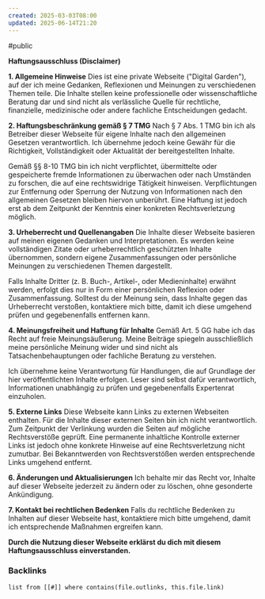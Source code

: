 ```yaml
---
created: 2025-03-03T08:00
updated: 2025-06-14T21:20
---
```

#public

**Haftungsausschluss (Disclaimer)**

**1. Allgemeine Hinweise** Dies ist eine private Webseite ("Digital Garden"), auf der ich meine Gedanken, Reflexionen und Meinungen zu verschiedenen Themen teile. Die Inhalte stellen keine professionelle oder wissenschaftliche Beratung dar und sind nicht als verlässliche Quelle für rechtliche, finanzielle, medizinische oder andere fachliche Entscheidungen gedacht.

**2. Haftungsbeschränkung gemäß § 7 TMG** Nach § 7 Abs. 1 TMG bin ich als Betreiber dieser Webseite für eigene Inhalte nach den allgemeinen Gesetzen verantwortlich. Ich übernehme jedoch keine Gewähr für die Richtigkeit, Vollständigkeit oder Aktualität der bereitgestellten Inhalte.

Gemäß §§ 8-10 TMG bin ich nicht verpflichtet, übermittelte oder gespeicherte fremde Informationen zu überwachen oder nach Umständen zu forschen, die auf eine rechtswidrige Tätigkeit hinweisen. Verpflichtungen zur Entfernung oder Sperrung der Nutzung von Informationen nach den allgemeinen Gesetzen bleiben hiervon unberührt. Eine Haftung ist jedoch erst ab dem Zeitpunkt der Kenntnis einer konkreten Rechtsverletzung möglich.

**3. Urheberrecht und Quellenangaben** Die Inhalte dieser Webseite basieren auf meinen eigenen Gedanken und Interpretationen. Es werden keine vollständigen Zitate oder urheberrechtlich geschützten Inhalte übernommen, sondern eigene Zusammenfassungen oder persönliche Meinungen zu verschiedenen Themen dargestellt.

Falls Inhalte Dritter (z. B. Buch-, Artikel-, oder Medieninhalte) erwähnt werden, erfolgt dies nur in Form einer persönlichen Reflexion oder Zusammenfassung. Solltest du der Meinung sein, dass Inhalte gegen das Urheberrecht verstoßen, kontaktiere mich bitte, damit ich diese umgehend prüfen und gegebenenfalls entfernen kann.

**4. Meinungsfreiheit und Haftung für Inhalte** Gemäß Art. 5 GG habe ich das Recht auf freie Meinungsäußerung. Meine Beiträge spiegeln ausschließlich meine persönliche Meinung wider und sind nicht als Tatsachenbehauptungen oder fachliche Beratung zu verstehen.

Ich übernehme keine Verantwortung für Handlungen, die auf Grundlage der hier veröffentlichten Inhalte erfolgen. Leser sind selbst dafür verantwortlich, Informationen unabhängig zu prüfen und gegebenenfalls Expertenrat einzuholen.

**5. Externe Links** Diese Webseite kann Links zu externen Webseiten enthalten. Für die Inhalte dieser externen Seiten bin ich nicht verantwortlich. Zum Zeitpunkt der Verlinkung wurden die Seiten auf mögliche Rechtsverstöße geprüft. Eine permanente inhaltliche Kontrolle externer Links ist jedoch ohne konkrete Hinweise auf eine Rechtsverletzung nicht zumutbar. Bei Bekanntwerden von Rechtsverstößen werden entsprechende Links umgehend entfernt.

**6. Änderungen und Aktualisierungen** Ich behalte mir das Recht vor, Inhalte auf dieser Webseite jederzeit zu ändern oder zu löschen, ohne gesonderte Ankündigung.

**7. Kontakt bei rechtlichen Bedenken** Falls du rechtliche Bedenken zu Inhalten auf dieser Webseite hast, kontaktiere mich bitte umgehend, damit ich entsprechende Maßnahmen ergreifen kann.

**Durch die Nutzung dieser Webseite erklärst du dich mit diesem Haftungsausschluss einverstanden.**

### Backlinks
```dataview 
list from [[#]] where contains(file.outlinks, this.file.link)
```


